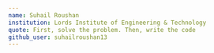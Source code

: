 ```yaml
---
name: Suhail Roushan 
institution: Lords Institute of Engineering & Technology
quote: First, solve the problem. Then, write the code 
github_user: suhailroushan13
---
```


